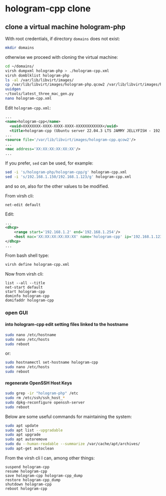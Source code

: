 # hologram-cpp clone

## clone a virtual machine hologram-php

With root credentials, if directory `domains` does not exist:

```bash
mkdir domains
```

otherwise we proceed with cloning the virtual machine:

```bash
cd ~/domains/
virsh dumpxml hologram-php > ./hologram-cpp.xml
virsh domblklist hologram-php
ls -al /var/lib/libvirt/images/
cp /var/lib/libvirt/images/hologram-php.qcow2 /var/lib/libvirt/images/hologram-cpp.qcow2
uuidgen
~/tools/latest_three_mac_gen.py
nano hologram-cpp.xml
```

Edit `hologram-cpp.xml`:

```xml
...
<name>hologram-cpp</name>
  <uuid>XXXXXXXX-XXXX-XXXX-XXXX-XXXXXXXXXXXX</uuid>
  <title>hologram-cpp (Ubuntu server 22.04.3 LTS JAMMY JELLYFISH - 192.168.1.123)</title>
...
<source file='/var/lib/libvirt/images/hologram-cpp.qcow2'/>
...
<mac address='XX:XX:XX:XX:XX:XX'/>
...
```

If you prefer, `sed` can be used, for example:

```bash
sed -i 's/hologram-php/hologram-cpp/g' hologram-cpp.xml
sed -i 's/192.168.1.150/192.168.1.123/g' hologram-cpp.xml
```

and so on, also for the other values to be modified.

From virsh cli:

```shell
net-edit default
```

Edit:

```xml
...
<dhcp>
    <range start='192.168.1.2' end='192.168.1.254'/>
    <host mac='XX:XX:XX:XX:XX:XX' name='hologram-cpp' ip='192.168.1.123'/>
</dhcp>
...
```

From bash shell type:

```bash
virsh define hologram-cpp.xml
```

Now from virsh cli:

```shell
list --all --title
net-start default
start hologram-cpp
dominfo hologram-cpp
domifaddr hologram-cpp
```

### open GUI

#### into hologram-cpp edit setting files linked to the hostname

```bash
sudo nano /etc/hostname
sudo nano /etc/hosts
sudo reboot
```

or:

```bash
sudo hostnamectl set-hostname hologram-cpp
sudo nano /etc/hosts
sudo reboot
```

#### regenerate OpenSSH Host Keys

```bash
sudo grep -ir "hologram-php" /etc
sudo rm /etc/ssh/ssh_host_*
sudo dpkg-reconfigure openssh-server
sudo reboot
```

Below are some useful commands for maintaining the system:

```bash
sudo apt update
sudo apt list --upgradable
sudo apt upgrade
sudo apt autoremove
sudo du --human-readable --summarize /var/cache/apt/archives/
sudo apt-get autoclean
```

From the virsh cli I can, among other things:

```shell
suspend hologram-cpp
resume hologram-cpp
save hologram-cpp hologram-cpp_dump
restore hologram-cpp_dump
shutdown hologram-cpp
reboot hologram-cpp
```
